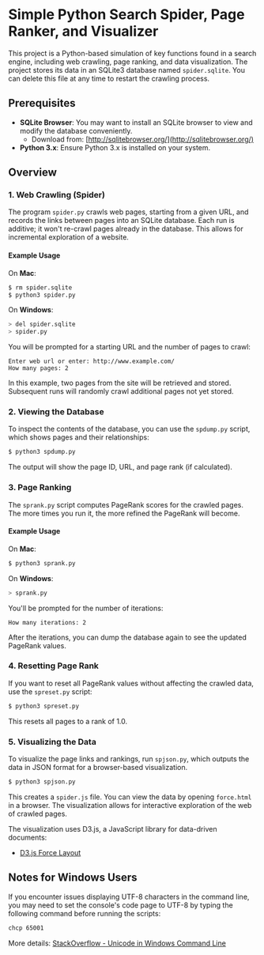 # Simple Python Search Spider, Page Ranker, and Visualizer

This project is a Python-based simulation of key functions found in a search engine, including web crawling, page ranking, and data visualization. The project stores its data in an SQLite3 database named `spider.sqlite`. You can delete this file at any time to restart the crawling process.

## Prerequisites

- **SQLite Browser**: You may want to install an SQLite browser to view and modify the database conveniently.
  - Download from: [http://sqlitebrowser.org/](http://sqlitebrowser.org/)
- **Python 3.x**: Ensure Python 3.x is installed on your system.

## Overview

### 1. Web Crawling (Spider)
The program `spider.py` crawls web pages, starting from a given URL, and records the links between pages into an SQLite database. Each run is additive; it won't re-crawl pages already in the database. This allows for incremental exploration of a website.

#### Example Usage
On **Mac**:
```bash
$ rm spider.sqlite
$ python3 spider.py
```

On **Windows**:
```bash
> del spider.sqlite
> spider.py
```

You will be prompted for a starting URL and the number of pages to crawl:
```plaintext
Enter web url or enter: http://www.example.com/
How many pages: 2
```

In this example, two pages from the site will be retrieved and stored. Subsequent runs will randomly crawl additional pages not yet stored.

### 2. Viewing the Database
To inspect the contents of the database, you can use the `spdump.py` script, which shows pages and their relationships:

```bash
$ python3 spdump.py
```

The output will show the page ID, URL, and page rank (if calculated).

### 3. Page Ranking
The `sprank.py` script computes PageRank scores for the crawled pages. The more times you run it, the more refined the PageRank will become.

#### Example Usage
On **Mac**:
```bash
$ python3 sprank.py
```

On **Windows**:
```bash
> sprank.py
```

You'll be prompted for the number of iterations:
```plaintext
How many iterations: 2
```

After the iterations, you can dump the database again to see the updated PageRank values.

### 4. Resetting Page Rank
If you want to reset all PageRank values without affecting the crawled data, use the `spreset.py` script:

```bash
$ python3 spreset.py
```

This resets all pages to a rank of 1.0.

### 5. Visualizing the Data
To visualize the page links and rankings, run `spjson.py`, which outputs the data in JSON format for a browser-based visualization.

```bash
$ python3 spjson.py
```

This creates a `spider.js` file. You can view the data by opening `force.html` in a browser. The visualization allows for interactive exploration of the web of crawled pages.

The visualization uses D3.js, a JavaScript library for data-driven documents:
- [D3.js Force Layout](https://github.com/mbostock/d3/wiki/Force-Layout)

## Notes for Windows Users
If you encounter issues displaying UTF-8 characters in the command line, you may need to set the console's code page to UTF-8 by typing the following command before running the scripts:
```bash
chcp 65001
```
More details: [StackOverflow - Unicode in Windows Command Line](http://stackoverflow.com/questions/388490/unicode-characters-in-windows-command-line-how)

